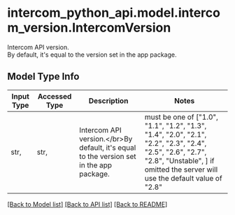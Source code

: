 # intercom_python_api.model.intercom_version.IntercomVersion

Intercom API version.</br>By default, it's equal to the version set in the app package.

## Model Type Info
Input Type | Accessed Type | Description | Notes
------------ | ------------- | ------------- | -------------
str,  | str,  | Intercom API version.&lt;/br&gt;By default, it&#x27;s equal to the version set in the app package. | must be one of ["1.0", "1.1", "1.2", "1.3", "1.4", "2.0", "2.1", "2.2", "2.3", "2.4", "2.5", "2.6", "2.7", "2.8", "Unstable", ] if omitted the server will use the default value of "2.8"

[[Back to Model list]](../../README.md#documentation-for-models) [[Back to API list]](../../README.md#documentation-for-api-endpoints) [[Back to README]](../../README.md)

